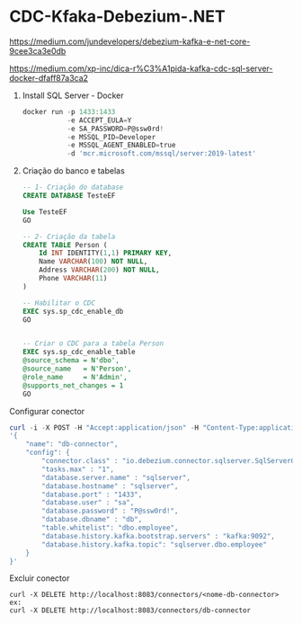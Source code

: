 # CDC-Kfaka-Debezium-.NET
https://medium.com/jundevelopers/debezium-kafka-e-net-core-9cee3ca3e0db

https://medium.com/xp-inc/dica-r%C3%A1pida-kafka-cdc-sql-server-docker-dfaff87a3ca2

1) Install SQL Server - Docker
    ```PowerShell
    docker run -p 1433:1433 
               -e ACCEPT_EULA=Y 
               -e SA_PASSWORD=P@ssw0rd! 
               -e MSSQL_PID=Developer 
               -e MSSQL_AGENT_ENABLED=true 
               -d 'mcr.microsoft.com/mssql/server:2019-latest'
    ```

2) Criação do banco e tabelas

    ```SQL
    -- 1- Criação do database
    CREATE DATABASE TesteEF

    Use TesteEF
    GO

    -- 2- Criação da tabela
    CREATE TABLE Person (
        Id INT IDENTITY(1,1) PRIMARY KEY,
        Name VARCHAR(100) NOT NULL,
        Address VARCHAR(200) NOT NULL,
        Phone VARCHAR(11)
    )

    -- Habilitar o CDC
    EXEC sys.sp_cdc_enable_db
    GO


    -- Criar o CDC para a tabela Person
    EXEC sys.sp_cdc_enable_table
    @source_schema = N'dbo',
    @source_name   = N'Person',
    @role_name     = N'Admin',
    @supports_net_changes = 1
    GO
    ```


Configurar conector

```PowerShell
curl -i -X POST -H "Accept:application/json" -H "Content-Type:application/json" http://localhost:8083/connectors/ -d \
'{
    "name": "db-connector",
    "config": {
        "connector.class" : "io.debezium.connector.sqlserver.SqlServerConnector",
        "tasks.max" : "1",
        "database.server.name" : "sqlserver",
        "database.hostname" : "sqlserver",
        "database.port" : "1433",
        "database.user" : "sa",
        "database.password" : "P@ssw0rd!",
        "database.dbname" : "db",
		"table.whitelist": "dbo.employee",
        "database.history.kafka.bootstrap.servers" : "kafka:9092",
        "database.history.kafka.topic": "sqlserver.dbo.employee"
    }
}'                                                                                  
```


Excluir conector

```
curl -X DELETE http://localhost:8083/connectors/<nome-db-connector>
ex:
curl -X DELETE http://localhost:8083/connectors/db-connector
```
